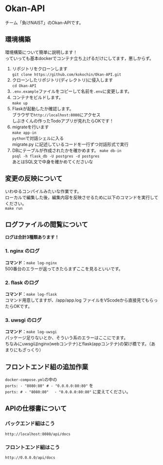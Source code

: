 # Okan-API
チーム「負けNAIST」のOkan-APIです。

## 環境構築
環境構築について簡単に説明します！<br>
っていっても基本dockerでコンテナ立ち上げるだけにしてます，悪しからず。<br>

1. リポジトリをクローンします<br>
    `git clone https://github.com/kokochin/Okan-API.git`
2. クローンしたリポジトリ(ディレクトリ)に侵入します<br>
    `cd Okan-API`
3. `.env.example`ファイルをコピーして名前を`.env`に変更します。
4. コンテナをビルドします。<br>
    `make up`
5. Flaskが起動したか確認します。<br>
    ブラウザで`http://localhost:8080`にアクセス<br>
    しぶきくんの作ったTodoアプリが見れたらOKです！
6. migrateを行います<br>
    `make app-in`<br>
    `python`で対話シェルに入る<br>
    migrate.py に記述しているコードを一行ずつ対話形式で実行
7. DBにテーブルが作成されたかを確かめます。
    `make db-in`<br>
    `psql -h flask_db -U postgres -d postgres`<br>
    あとはSQL文で中身を確かめてくださいな

## 変更の反映について
いわゆるコンパイルみたいな作業です。<br>
ローカルで編集した後，編集内容を反映させるために以下のコマンドを実行してください。<br>
`make run`


## ログファイルの閲覧について
**ログは合計3種類あります！**
### 1. nginx のログ
**コマンド**：`make log-nginx`<br>
500番台のエラーが返ってきたらまずここを見るといいです。
### 2. flask のログ
**コマンド**：`make log-flask`<br>
コマンド用意してますが、/app/app.log ファイルをVScodeから直接見てもらったらOKです。<br>
### 3. uwsgi のログ
**コマンド**：`make log-uwsgi`<br>
パッケージ足りないとか、そういう系のエラーはここにでます。<br>
ちなみにuwsgiはnginx(webコンテナ)とflask(appコンテナ)の架け橋です。（あまりにもざっくり）

## フロントエンド組の追加作業
`docker-compose.yml`の中の<br>
    ```
    ports:
      - "8080:80"
      # - "0.0.0.0:80:80"
    ```
を<br>
    ```
    ports:
      # - "8080:80"
    　- "0.0.0.0:80:80"
    ```
に変えてください。<br>

## APIの仕様書について
### バックエンド組はこう
`http://localhost:8080/api/docs`

### フロントエンド組はこう
`http://0.0.0.0/api/docs`